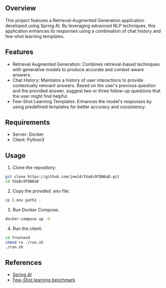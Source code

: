 ## Overview
This project features a Retrieval-Augmented Generation application developed using Spring AI.
By leveraging advanced NLP techniques, this application enhances its responses using a combination of chat history and few-shot learning templates.

## Features
- Retrieval Augmented Generation: Combines retrieval-based techniques with generative models to produce accurate and context-aware answers.
- Chat History: Maintains a history of user interactions to provide contextually relevant answers. Based on the user's previous question and the provided answer, suggest two or three follow-up questions that the user might find helpful.
- Few-Shot Learning Templates: Enhances the model's responses by using predefined templates for better accuracy and consistency.

## Requirements
- Server: Docker
- Client: Python3

## Usage
1. Clone the repository:
```sh
git clone https://github.com/jee14/YUa8c9TQN6aD.git
cd YUa8c9TQN6aD
```
2. Copy the provided .env file:
```sh
cp {.env path} .
```
3. Run Docker Compose:
```sh
docker-compose up -d
```
4. Run the client:
```sh
cd frontend
chmod +x ./run.sh
./run.sh
```

## References
- [Spring AI](https://docs.spring.io/spring-ai/reference/)
- [Few-Shot learning benchmark](https://arxiv.org/pdf/2005.14165)
